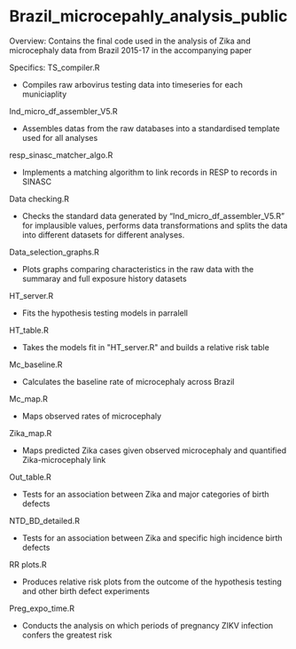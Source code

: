 # Brazil_microcepahly_analysis_public

Overview:
Contains the final code used in the analysis of Zika and microcephaly data from Brazil 2015-17 in the accompanying paper

Specifics:
TS_compiler.R
-	Compiles raw arbovirus testing data into timeseries for each municiaplity

Ind_micro_df_assembler_V5.R
-	Assembles datas from the raw databases into a standardised template used for all analyses

resp_sinasc_matcher_algo.R
- Implements a matching algorithm to link records in RESP to records in SINASC

Data checking.R
-	Checks the standard data generated by “Ind_micro_df_assembler_V5.R” for implausible values, performs data transformations and splits the data into different datasets for different analyses.

Data_selection_graphs.R
- Plots graphs comparing characteristics in the raw data with the summaray and full exposure history datasets

HT_server.R
- Fits the hypothesis testing models in parralell

HT_table.R
-	Takes the models fit in "HT_server.R" and builds a relative risk table

Mc_baseline.R
-	Calculates the baseline rate of microcephaly across Brazil

Mc_map.R
-	Maps observed rates of microcephaly

Zika_map.R
-	Maps predicted Zika cases given observed microcephaly and quantified Zika-microcephaly link

Out_table.R
-	Tests for an association between Zika and major categories of birth defects

NTD_BD_detailed.R
-	Tests for an association between Zika and specific high incidence birth defects

RR plots.R
-	Produces relative risk plots from the outcome of the hypothesis testing and other birth defect experiments 

Preg_expo_time.R
-	Conducts the analysis on which periods of pregnancy ZIKV infection confers the greatest risk


